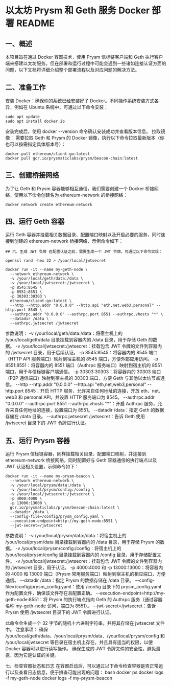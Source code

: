 # 以太坊 Prysm 和 Geth 服务 Docker 部署 README

## 一、概述
本项目旨在通过 Docker 容器技术，使用 Prysm 信标链客户端和 Geth 执行客户端来搭建以太坊服务。但在部署和运行过程中可能会遇到一些诸如连接认证方面的问题，以下文档将详细介绍整个部署流程以及对应问题的解决方法。
## 二、准备工作
安装 Docker：确保你的系统已经安装好了 Docker。不同操作系统安装方式各异，例如在 Ubuntu 系统中，可通过以下命令安装：

```
sudo apt update
sudo apt install docker.io
```

安装完成后，使用 docker --version 命令确认安装成功并查看版本信息。
拉取镜像：
需要拉取 Geth 和 Prysm 的 Docker 镜像，执行以下命令拉取最新版本（你也可以按需指定具体版本号）：

```
docker pull ethereum/client-go:latest
docker pull gcr.io/prysmaticlabs/prysm/beacon-chain:latest
```

## 三、创建桥接网络

为了让 Geth 和 Prysm 容器能够相互通信，我们需要创建一个 Docker 桥接网络，使用以下命令创建名为 ethereum-network 的桥接网络：

```
docker network create ethereum-network
```
## 四、运行 Geth 容器

运行 Geth 容器并挂载相关数据目录、配置端口映射以及开启必要的服务，同时连接到创建的 ethereum-network 桥接网络，示例命令如下：

```
## 六、生成 JWT 令牌 在配置认证之前，需要生成一个 JWT 令牌，可通过以下命令实现：

openssl rand -hex 32 > /your/local/jwtsecret

docker run -it --name my-geth-node \
  --network ethereum-network \
  -v /your/local/geth/data:/data \
  -v /your/local/jwtsecret:/jwtsecret \
  -p 8545:8545 \
  -p 8551:8551 \
  -p 30303:30303 \
  ethereum/client-go:latest \
  --http --http.addr "0.0.0.0" --http.api "eth,net,web3,personal" --http.port 8545 \
  --authrpc.addr "0.0.0.0" --authrpc.port 8551 --authrpc.vhosts "*" \
  --datadir /data \
  --authrpc.jwtsecret /jwtsecret
```

参数说明：
-v /your/local/geth/data:/data：将宿主机上的 /your/local/geth/data 目录挂载到容器内的 /data 目录，用于存储 Geth 的数据。
-v /your/local/jwtsecret:/jwtsecret：挂载包含 JWT 令牌的文件到容器内的 /jwtsecret 目录，用于后续认证。
-p 8545:8545：将容器内的 8545 端口（HTTP API 服务端口）映射到宿主机的 8545 端口，方便外部应用访问。
-p 8551:8551：将容器内的 8551 端口（Authrpc 服务端口）映射到宿主机的 8551 端口，用于与信标链客户端通信。
-p 30303:30303：将容器内的 30303 端口（P2P 通信端口）映射到宿主机的 30303 端口，方便 Geth 与其他以太坊节点通信。
--http --http.addr "0.0.0.0" --http.api "eth,net,web3,personal" --http.port 8545：开启 HTTP 服务，允许来自任何地址的连接，开放 eth、net、web3 和 personal API，并设置 HTTP 服务端口为 8545。
--authrpc.addr "0.0.0.0" --authrpc.port 8551 --authrpc.vhosts "*"：开启 Authrpc 服务，允许来自任何地址的连接，设置端口为 8551。
--datadir /data：指定 Geth 的数据存储在 /data 目录。
--authrpc.jwtsecret /jwtsecret：告诉 Geth 使用 /jwtsecret 目录下的 JWT 令牌进行认证。

## 五、运行 Prysm 容器

运行 Prysm 信标链容器，同样挂载相关目录、配置端口映射，并连接到 ethereum-network 桥接网络，同时配置好与 Geth 容器通信的执行端点以及 JWT 认证相关设置，示例命令如下：

```
docker run -it --name my-prysm-beacon \
  --network ethereum-network \
  -v /your/local/prysm/data:/data \
  -v /your/local/prysm/config:/config \
  -v /your/local/jwtsecret:/jwtsecret \
  -p 4000:4000 \
  -p 13000:13000 \
  gcr.io/prysmaticlabs/prysm/beacon-chain:latest \
  --datadir /data \
  --config-file=/config/prysm_config.yaml \
  --execution-endpoint=http://my-geth-node:8551 \
  --jwt-secret=/jwtsecret
```

参数说明：
-v /your/local/prysm/data:/data：将宿主机上的 /your/local/prysm/data 目录挂载到容器内的 /data 目录，用于存储 Prysm 的数据。
-v /your/local/prysm/config:/config：将宿主机上的 /your/local/prysm/config 目录挂载到容器内的 /config 目录，用于存储配置文件。
-v /your/local/jwtsecret:/jwtsecret：挂载包含 JWT 令牌的文件到容器内的 /jwtsecret 目录，用于认证。
-p 4000:4000 和 -p 13000:13000：将容器内的 4000 和 13000 端口（Prysm 常用服务端口）映射到宿主机的相应端口，方便通信。
--datadir /data：指定 Prysm 的数据存储在 /data 目录。
--config-file=/config/prysm_config.yaml：使用 /config 目录下的 prysm_config.yaml 作为配置文件，确保该文件存在且配置正确。
--execution-endpoint=http://my-geth-node:8551：将 Prysm 的执行端点指向 Geth 的 Authrpc 服务（通过容器名称 my-geth-node 访问，端口为 8551）。
--jwt-secret=/jwtsecret：告诉 Prysm 使用 /jwtsecret 目录下的 JWT 令牌进行认证。

此命令会生成一个 32 字节的随机十六进制字符串，并将其存储在 jwtsecret 文件中。
注意事项：
确保 /your/local/geth/data、/your/local/prysm/data、/your/local/prysm/config 和 /your/local/jwtsecret 等目录在宿主机上存在，并且具有适当的权限，以便 Docker 容器可以进行读写操作。
确保生成的 JWT 令牌文件的安全性，避免泄露，因为它是认证的关键。

七、检查容器状态和日志
在容器启动后，可以通过以下命令检查容器是否正常运行以及查看日志信息，便于排查可能出现的问题：
bash
docker ps
docker logs -f my-geth-node
docker logs -f my-prysm-beacon
